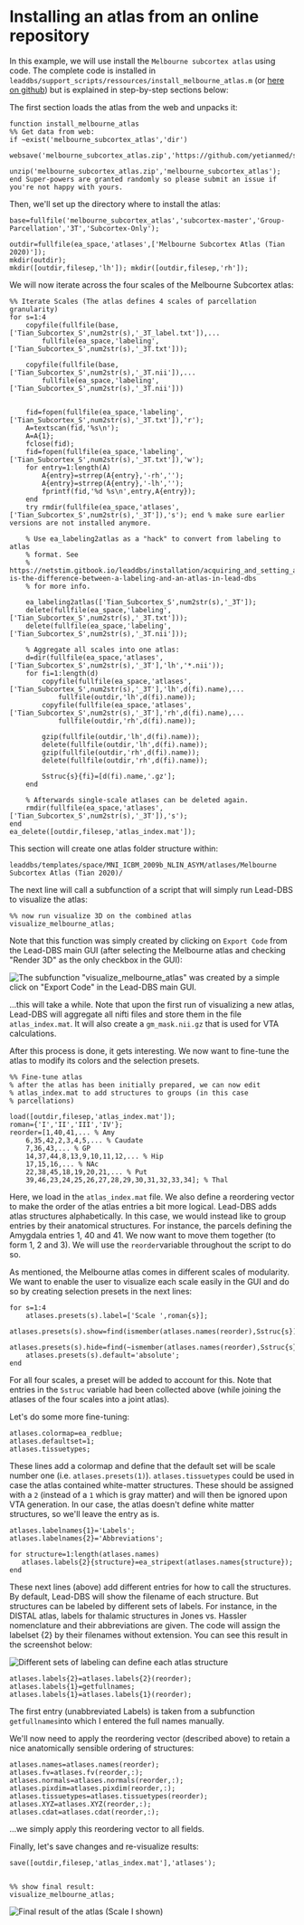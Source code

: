 # Installing an atlas from an online repository

In this example, we will use install the `Melbourne subcortex atlas` using code. The complete code is installed in `leaddbs/support_scripts/ressources/install_melbourne_atlas.m` (or [here on github](https://github.com/netstim/leaddbs/blob/develop/support\_scripts/ressources/install\_melbourne\_atlas.m)) but is explained in step-by-step sections below:

The first section loads the atlas from the web and unpacks it:

```
function install_melbourne_atlas
%% Get data from web:
if ~exist('melbourne_subcortex_atlas','dir')
    websave('melbourne_subcortex_atlas.zip','https://github.com/yetianmed/subcortex/archive/master.zip');
    unzip('melbourne_subcortex_atlas.zip','melbourne_subcortex_atlas');
end Super-powers are granted randomly so please submit an issue if you're not happy with yours.
```

Then, we'll set up the directory where to install the atlas:

```markup
base=fullfile('melbourne_subcortex_atlas','subcortex-master','Group-Parcellation','3T','Subcortex-Only');

outdir=fullfile(ea_space,'atlases',['Melbourne Subcortex Atlas (Tian 2020)']);
mkdir(outdir);
mkdir([outdir,filesep,'lh']); mkdir([outdir,filesep,'rh']);
```

We will now iterate across the four scales of the Melbourne Subcortex atlas:

```markup
%% Iterate Scales (The atlas defines 4 scales of parcellation granularity)
for s=1:4
    copyfile(fullfile(base,['Tian_Subcortex_S',num2str(s),'_3T_label.txt']),...
        fullfile(ea_space,'labeling',['Tian_Subcortex_S',num2str(s),'_3T.txt']));

    copyfile(fullfile(base,['Tian_Subcortex_S',num2str(s),'_3T.nii']),...
        fullfile(ea_space,'labeling',['Tian_Subcortex_S',num2str(s),'_3T.nii']))


    fid=fopen(fullfile(ea_space,'labeling',['Tian_Subcortex_S',num2str(s),'_3T.txt']),'r');
    A=textscan(fid,'%s\n');
    A=A{1};
    fclose(fid);
    fid=fopen(fullfile(ea_space,'labeling',['Tian_Subcortex_S',num2str(s),'_3T.txt']),'w');
    for entry=1:length(A)
        A{entry}=strrep(A{entry},'-rh','');
        A{entry}=strrep(A{entry},'-lh','');
        fprintf(fid,'%d %s\n',entry,A{entry});
    end
    try rmdir(fullfile(ea_space,'atlases',['Tian_Subcortex_S',num2str(s),'_3T']),'s'); end % make sure earlier versions are not installed anymore.

    % Use ea_labeling2atlas as a "hack" to convert from labeling to atlas
    % format. See
    % https://netstim.gitbook.io/leaddbs/installation/acquiring_and_setting_atlases#what-is-the-difference-between-a-labeling-and-an-atlas-in-lead-dbs
    % for more info.

    ea_labeling2atlas(['Tian_Subcortex_S',num2str(s),'_3T']);
    delete(fullfile(ea_space,'labeling',['Tian_Subcortex_S',num2str(s),'_3T.txt']));
    delete(fullfile(ea_space,'labeling',['Tian_Subcortex_S',num2str(s),'_3T.nii']));

    % Aggregate all scales into one atlas:
    d=dir(fullfile(ea_space,'atlases',['Tian_Subcortex_S',num2str(s),'_3T'],'lh','*.nii'));
    for fi=1:length(d)
        copyfile(fullfile(ea_space,'atlases',['Tian_Subcortex_S',num2str(s),'_3T'],'lh',d(fi).name),...
            fullfile(outdir,'lh',d(fi).name));
        copyfile(fullfile(ea_space,'atlases',['Tian_Subcortex_S',num2str(s),'_3T'],'rh',d(fi).name),...
            fullfile(outdir,'rh',d(fi).name));

        gzip(fullfile(outdir,'lh',d(fi).name));
        delete(fullfile(outdir,'lh',d(fi).name));
        gzip(fullfile(outdir,'rh',d(fi).name));
        delete(fullfile(outdir,'rh',d(fi).name));

        Sstruc{s}{fi}=[d(fi).name,'.gz'];
    end

    % Afterwards single-scale atlases can be deleted again.
    rmdir(fullfile(ea_space,'atlases',['Tian_Subcortex_S',num2str(s),'_3T']),'s');
end
ea_delete([outdir,filesep,'atlas_index.mat']);
```

This section will create one atlas folder structure within:

`leaddbs/templates/space/MNI_ICBM_2009b_NLIN_ASYM/atlases/Melbourne Subcortex Atlas (Tian 2020)/`

The next line will call a subfunction of a script that will simply run Lead-DBS to visualize the atlas:

```
%% now run visualize 3D on the combined atlas
visualize_melbourne_atlas;
```

Note that this function was simply created by clicking on `Export Code` from the Lead-DBS main GUI (after selecting the Melbourne atlas and checking "Render 3D" as the only checkbox in the GUI):

![The subfunction "visualize\_melbourne\_atlas" was created by a simple click on "Export Code" in the Lead-DBS main GUI.](../../.gitbook/assets/lead-dbs-export-code.png)

…this will take a while. Note that upon the first run of visualizing a new atlas, Lead-DBS will aggregate all nifti files and store them in the file `atlas_index.mat`. It will also create a `gm_mask.nii.gz` that is used for VTA calculations.

After this process is done, it gets interesting. We now want to fine-tune the atlas to modify its colors and the selection presets.

```
%% Fine-tune atlas
% after the atlas has been initially prepared, we can now edit
% atlas_index.mat to add structures to groups (in this case
% parcellations)

load([outdir,filesep,'atlas_index.mat']);
roman={'I','II','III','IV'};
reorder=[1,40,41,... % Amy
    6,35,42,2,3,4,5,... % Caudate
    7,36,43,... % GP
    14,37,44,8,13,9,10,11,12,... % Hip
    17,15,16,... % NAc
    22,38,45,18,19,20,21,... % Put
    39,46,23,24,25,26,27,28,29,30,31,32,33,34]; % Thal
```

Here, we load in the `atlas_index.mat` file. We also define a reordering vector to make the order of the atlas entries a bit more logical. Lead-DBS adds atlas structures alphabetically. In this case, we would instead like to group entries by their anatomical structures. For instance, the parcels defining the Amygdala entries 1, 40 and 41. We now want to move them together (to form 1, 2 and 3). We will use the `reorder`variable throughout the script to do so.

As mentioned, the Melbourne atlas comes in different scales of modularity. We want to enable the user to visualize each scale easily in the GUI and do so by creating selection presets in the next lines:

```
for s=1:4
    atlases.presets(s).label=['Scale ',roman{s}];
    atlases.presets(s).show=find(ismember(atlases.names(reorder),Sstruc{s}));
    atlases.presets(s).hide=find(~ismember(atlases.names(reorder),Sstruc{s}));
    atlases.presets(s).default='absolute';
end
```

For all four scales, a preset will be added to account for this. Note that entries in the `Sstruc` variable had been collected above (while joining the atlases of the four scales into a joint atlas).

Let's do some more fine-tuning:

```
atlases.colormap=ea_redblue;
atlases.defaultset=1;
atlases.tissuetypes;
```

These lines add a colormap and define that the default set will be scale number one (i.e. `atlases.presets(1)`). `atlases.tissuetypes` could be used in case the atlas contained white-matter structures. These should be assigned with a `2` (instead of a `1` which is gray matter) and will then be ignored upon VTA generation. In our case, the atlas doesn't define white matter structures, so we'll leave the entry as is.

```
atlases.labelnames{1}='Labels';
atlases.labelnames{2}='Abbreviations';

for structure=1:length(atlases.names)
   atlases.labels{2}{structure}=ea_stripext(atlases.names{structure});
end
```

These next lines (above) add different entries for how to call the structures. By default, Lead-DBS will show the filename of each structure. But structures can be labeled by different sets of labels. For instance, in the DISTAL atlas, labels for thalamic structures in Jones vs. Hassler nomenclature and their abbreviations are given. The code will assign the labelset {2} by their filenames without extension. You can see this result in the screenshot below:

![Different sets of labeling can define each atlas structure](../../.gitbook/assets/lead-dbs-atlas-control.png)

```
atlases.labels{2}=atlases.labels{2}(reorder);
atlases.labels{1}=getfullnames;
atlases.labels{1}=atlases.labels{1}(reorder);
```

The first entry (unabbreviated Labels) is taken from a subfunction `getfullnames`into which I entered the full names manually.

We'll now need to apply the reordering vector (described above) to retain a nice anatomically sensible ordering of structures:

```
atlases.names=atlases.names(reorder);
atlases.fv=atlases.fv(reorder,:);
atlases.normals=atlases.normals(reorder,:);
atlases.pixdim=atlases.pixdim(reorder,:);
atlases.tissuetypes=atlases.tissuetypes(reorder);
atlases.XYZ=atlases.XYZ(reorder,:);
atlases.cdat=atlases.cdat(reorder,:);
```

…we simply apply this reordering vector to all fields.

Finally, let's save changes and re-visualize results:

```
save([outdir,filesep,'atlas_index.mat'],'atlases');


%% show final result:
visualize_melbourne_atlas;
```

![Final result of the atlas (Scale I shown)](../../.gitbook/assets/lead-dbs-atlas-example.png)
